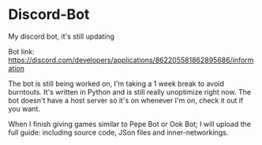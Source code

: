 # Discord-Bot
My discord bot, it's still updating


Bot link: https://discord.com/developers/applications/862205581862895686/information 

The bot is still being worked on, I'm taking a 1 week break to avoid burntouts. It's written in Python and is still really unoptimize right now. The bot doesn't have a host server so it's on whenever I'm on, check it out if you want.

When I finish giving games similar to Pepe Bot or Ook Bot; I will upload the full guide: including source code, JSon files and inner-networkings.
